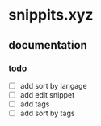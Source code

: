 # snippits.xyz

## documentation

### todo
- [ ] add sort by langage
- [ ] add edit snippet
- [ ] add tags
- [ ] add sort by tags

